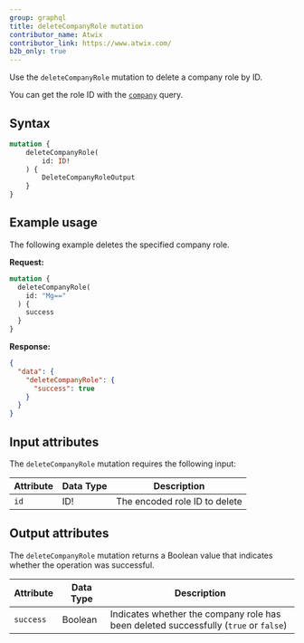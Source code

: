 ```yaml
---
group: graphql
title: deleteCompanyRole mutation
contributor_name: Atwix
contributor_link: https://www.atwix.com/
b2b_only: true
---
```


Use the `deleteCompanyRole` mutation to delete a company role by ID.

You can get the role ID with the [`company`]({{page.baseurl}}/graphql/queries/company.html) query.

## Syntax

```graphql
mutation {
    deleteCompanyRole(
        id: ID!
    ) {
        DeleteCompanyRoleOutput
    }
}
```

## Example usage

The following example deletes the specified company role.

**Request:**

```graphql
mutation {
  deleteCompanyRole(
    id: "Mg=="
  ) {
    success
  }
}
```

**Response:**

```json
{
  "data": {
    "deleteCompanyRole": {
      "success": true
    }
  }
}
```

## Input attributes

The `deleteCompanyRole` mutation requires the following input:

Attribute |  Data Type | Description
--- | --- | ---
`id` | ID! | The encoded role ID to delete

## Output attributes

The `deleteCompanyRole` mutation returns a Boolean value that indicates whether the operation was successful.

Attribute |  Data Type | Description
--- | --- | ---
`success` | Boolean | Indicates whether the company role has been deleted successfully (`true` or `false`)
